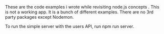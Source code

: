 These are the code examples i wrote while revisiting node.js concepts . 
This is not a working app. It is a bunch of different examples.
There are no 3rd party packages except Nodemon.

To run the simple server with the users API, run npm run server.
